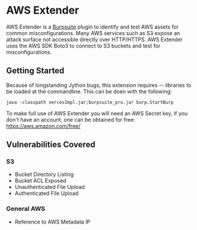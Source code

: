 # AWS Extender

AWS Extender is a [Burpsuite](https://portswigger.net/burp/) plugin to identify and test AWS assets for common misconfigurations. Many AWS services such as S3 expose an attack surface not accessible directly over HTTP/HTTPS. AWS Extender uses the AWS SDK Boto3 to connect to S3 buckets and test for misconfigurations.


## Getting Started
Because of longstanding Jython bugs, this extension requires -- libraries to be loaded at the commandline. This can be doen with the following:
```
java -classpath xercesImpl.jar;burpsuite_pro.jar burp.StartBurp
```
To make full use of AWS Extender you will need an AWS Secret key, if you don't have an account, one can be obtained for free: https://aws.amazon.com/free/

## Vulnerabilities Covered

### S3

 - Bucket Directory Listing
 - Bucket ACL Exposed
 - Unauthenticated File Upload
 - Authenticated File Upload
 
### General AWS

 - Reference to AWS Metadata IP
 






